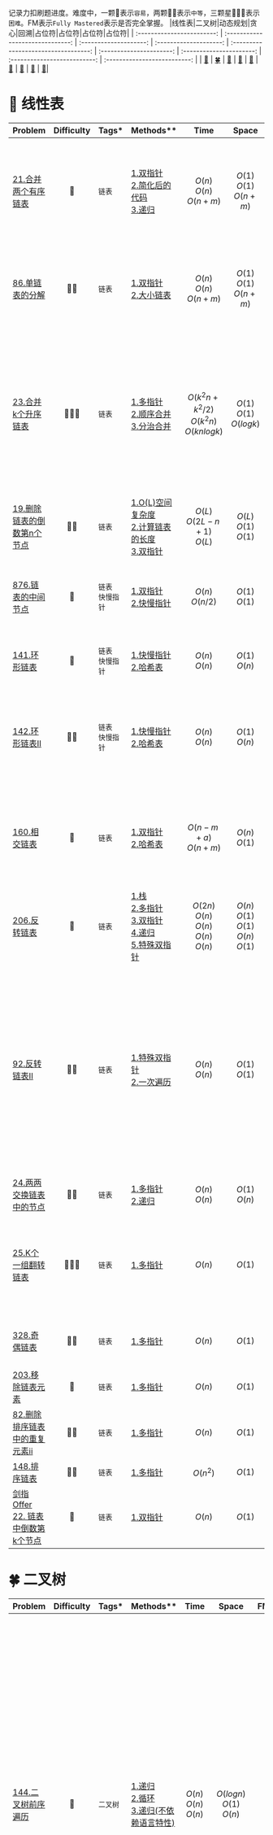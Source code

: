记录力扣刷题进度。难度中，一颗:star2:表示`容易`，两颗:star2::star2:表示`中等`，三颗星:star2::star2::star2:表示`困难`。FM表示`Fully Mastered`表示是否完全掌握。
|线性表|二叉树|动态规划|贪心|回溯|占位符|占位符|占位符|占位符|
| :------------------------: | :------------------------------: | :--------------------: | :--------------------: | :----------------------------------: | :----------------------: | :----------------------: | :--------------------------: | :--------------------------: |
| [:sunflower:](#sunflower-线性表) | [:four_leaf_clover:](#four_leaf_clover-二叉树) | [:deciduous_tree:](#deciduous_tree-动态规划) | [:evergreen_tree:](#evergreen_tree-贪心) | [:cactus:](#cactus-回溯) | [:cherry_blossom:](#cherry_blossom-占位符) | [:maple_leaf:](#maple_leaf-占位符) |   [:palm_tree:](#palm_tree-占位符)   |   [:seedling:](#seedling-占位符)|
# :sunflower: 线性表
|**Problem**|**Difficulty**|**Tags***|**Methods****|**Time**|**Space**|**FM**|**Note**|
| --------- | :----------: |---------| ---------- | :-----: | :-----: | :--: | ------ |
|[21.合并两个有序链表](https://leetcode.cn/problems/merge-two-sorted-lists/)|:star2:|`链表`|[1.双指针](https://leetcode.cn/submissions/detail/392819406/)<br />[2.简化后的代码](https://leetcode.cn/submissions/detail/392830186/)<br />[3.递归](https://leetcode.cn/submissions/detail/392837384/)|$O(n)$<br />$O(n)$<br />$O(n+m)$|$O(1)$<br />$O(1)$<br />$O(n+m)$|:white_check_mark:|注意哨兵节点的灵活使用，可以简化代码。递归思路：每一步合并操作都是将俩子链表较小的一个头结点合并过来，然后处理后续的节点，即head1.val+merge(head1.next, head2) 或者 head2.val+merge(head1, head2.next)|
|[86.单链表的分解](https://leetcode.cn/problems/partition-list/)|:star2::star2:|`链表`|[1.双指针](https://leetcode.cn/submissions/detail/393068538/)<br />[2.大小链表](https://leetcode.cn/submissions/detail/393075051/)|$O(n)$<br />$O(n)$<br />$O(n+m)$|$O(1)$<br />$O(1)$<br />$O(n+m)$||两种方法效率差不多，只不过处理逻辑有差别，双指针逻辑更复杂，双指针用指针从输入链表中取出较小节点插入所维护的链表中；大小链表维护两个链表，分别存储小值的节点和大值的节点，逻辑更容易理解|
|[23.合并k个升序链表](https://leetcode.cn/problems/merge-k-sorted-lists/)|:star2::star2::star2:|`链表`|[1.多指针](https://leetcode.cn/submissions/detail/393109365/)<br />[2.顺序合并](https://leetcode.cn/submissions/detail/393285831/)<br />[3.分治合并](https://leetcode.cn/submissions/detail/393297388/)|$O(k^2n+k^2/2)$<br />$O(k^2n)$<br/>$O(knlogk)$|$O(1)$<br />$O(1)$<br />$O(logk)$||多指针维护k个指针分别指向k个链表，循环每次从k个链表中获取当前层的最小值然后插入结果链表，当所有指针为空时退出循环。顺序合并先解决两个顺序链表的合并问题，然后按顺序两两合并。分治合并使用分治算法完成。官方解读还有一种[优先队列(二叉堆)](https://leetcode.cn/problems/merge-k-sorted-lists/solution/he-bing-kge-pai-xu-lian-biao-by-leetcode-solutio-2/)的方法，该方法和多指针法很相似，只不过其用一个堆维护k个链表头最小值，而多指针直接用传进来的plist，每次都要选最小值，链表为空时删除。|
|[19.删除链表的倒数第n个节点](https://leetcode.cn/problems/remove-nth-node-from-end-of-list/)|:star2::star2:|`链表`|[1.O(L)空间复杂度](https://leetcode.cn/submissions/detail/393109365/)<br />[2.计算链表的长度](https://leetcode.cn/submissions/detail/393691518/)<br />[3.双指针](https://leetcode.cn/submissions/detail/393764158/)|$O(L)$<br/>$O(2L-n+1)$<br/>$O(L)$ | $O(L)$<br />$O(1)$<br/>$O(1)$||双指针比较巧妙，两个指针间隔n-1|
 |[876.链表的中间节点](https://leetcode.cn/problems/middle-of-the-linked-list/)|:star2:|`链表`<br/>`快慢指针`|[1.双指针](https://leetcode.cn/submissions/detail/393788629/)<br/>[2.快慢指针](https://leetcode.cn/submissions/detail/393795468/)|$O(n)$<br/>$O(n/2)$ |$O(1)$<br/>$O(1)$ ||双指针的思路是用一个指针一直往后遍历，另一个指针始终指向中间节点；快慢指针的思路是快指针每次跑两个节点，慢指针每次跑一个节点，所以慢指针始终处于中间位置|
|[141.环形链表](https://leetcode.cn/problems/linked-list-cycle/)|:star2:|`链表`<br/>`快慢指针`|[1.快慢指针](https://leetcode.cn/submissions/detail/394187671/)<br/>[2.哈希表](https://leetcode.cn/submissions/detail/394218224/)|$O(n)$<br/>$O(n)$ |$O(1)$<br/>$O(n)$ ||**可证明：慢指针进入环后第一圈内必定与快指针相遇；快指针速度为慢指针的n倍，二者相遇时间不随n增大而减少**|
|[142.环形链表II](https://leetcode.cn/problems/linked-list-cycle-ii/)|:star2::star2:|`链表`<br/>`快慢指针`|[1.快慢指针](https://leetcode.cn/submissions/detail/394251424/)<br/>[2.哈希表](https://leetcode.cn/submissions/detail/394219009/)|$O(n)$<br/>$O(n)$ |$O(1)$<br/>$O(n)$ ||快慢指针思想是利用快指针和慢指针可以计算出慢指针距离环的入口的长度，设为c，设链表距离环入口长度为a，可以得到a=(n-1)L+c，也就是说重新定义一个指针从链表头开始走，慢指针继续走下去，二者一定会相遇且第一次相遇点在环的入口处。|
|[160.相交链表](https://leetcode.cn/problems/intersection-of-two-linked-lists/)|:star2:|`链表`|[1.双指针](https://leetcode.cn/submissions/detail/394490567/)<br/>[2.哈希表](https://leetcode.cn/submissions/detail/394282945/)|$O(n-m+a)$<br/>$O(n+m)$ | $O(n)$<br/>$O(1)$||双指针方法较巧妙，先从各自头部开始，短链表结束后从长链表出发，长链表走完后从短链表出发，此时二者剩余步长相等，接下来每一步都判断一下是否相等即可。简化代码可以考虑到，结束程序的时候是二者相等，不论是None还是相交|
|[206.反转链表](https://leetcode.cn/problems/reverse-linked-list/)|:star2:|`链表`|[1.栈](https://leetcode.cn/submissions/detail/394901007/)<br/>[2.多指针](https://leetcode.cn/submissions/detail/394951064/)<br/>[3.双指针](https://leetcode.cn/submissions/detail/394982734/)<br/>[4.递归](https://leetcode.cn/submissions/detail/395327986/)<br/>[5.特殊双指针](https://leetcode.cn/submissions/detail/395529053/)|$O(2n)$<br/>$O(n)$<br/>$O(n)$<br/>$O(n)$<br/>$O(n)$ | $O(n)$<br/>$O(1)$<br/>$O(1)$<br/>$O(n)$<br/>$O(1)$||2.多指针和3.双指针思路差不多，但是多指针的实现不够简洁|
|[92.反转链表II](https://leetcode.cn/problems/reverse-linked-list-ii/)|:star2::star2:|`链表`|[1.特殊双指针](https://leetcode.cn/submissions/detail/395610365/)<br/>[2.一次遍历](https://leetcode.cn/submissions/detail/395617734/)|$O(n)$<br/>$O(n)$ | $O(1)$<br/>$O(1)$||特殊双指针是基于206.反转链表完成的，先找到需要反转的子链表头结点和尾节点，返回翻转后的链表，再接上。这样方法的缺点是，如果left和right区间很大，则耗时。方法2就是解决这个问题，一次遍历。起初我自己的想法是，到了left开始翻转，记录left前一个节点，反转到right结束，记录right下一个节点，然后拼接。但是官方给的思路是，在翻转区域内，将后一个节点插到翻转区域的头部。这里代码实现的是官方的思路。官方实现的一次遍历在返回结果的时候不用分类讨论，也就是常遇到的特殊情况问题。|
|[24.两两交换链表中的节点](https://leetcode.cn/problems/swap-nodes-in-pairs/)|:star2::star2:|`链表`|[1.多指针](https://leetcode.cn/submissions/detail/396174197/)<br/>[2.递归](https://leetcode.cn/submissions/detail/396508688/)|$O(n)$<br/>$O(n)$ | $O(1)$<br/>$O(n)$|||
|[25.K个一组翻转链表](https://leetcode.cn/problems/reverse-nodes-in-k-group/)|:star2::star2::star2:|`链表`|[1.多指针](https://leetcode.cn/submissions/detail/396587930/)<br/>|$O(n)$ | $O(1)$||此题要先知道接下来是否有k个节点才决定是否翻转。如果不提前计数，最终还需要还原不足的k个节点。一种方式是翻转前统计整个链表节点数，决定需要翻转的子链表数目；一种方式是每次翻转子链表前统计是否够k个。|
|[328.奇偶链表](https://leetcode.cn/problems/odd-even-linked-list/)|:star2::star2:|`链表`|[1.多指针](https://leetcode.cn/submissions/detail/396590304/)<br/>|$O(n)$ | $O(1)$||用一个计数器判断当前是奇数还是偶数，奇数就将当前节点连接到奇数链表上，偶数就将当前节点连接到偶数链表上。|
|[203.移除链表元素](https://leetcode.cn/problems/remove-linked-list-elements/)|:star2:|`链表`|[1.多指针](https://leetcode.cn/submissions/detail/396591269/)<br/>|$O(n)$ | $O(1)$|||
|[82.删除排序链表中的重复元素ii](https://leetcode.cn/problems/remove-duplicates-from-sorted-list-ii/)|:star2::star2:|`链表`|[1.多指针](https://leetcode.cn/submissions/detail/396648104/)<br/>|$O(n)$ | $O(1)$|||
|[148.排序链表](https://leetcode.cn/problems/sort-list/)|:star2::star2:|`链表`|[1.多指针](https://leetcode.cn/submissions/detail/396651065/)<br/>|$O(n^2)$ | $O(1)$||这种方法无法通过所有案例，最后几个超时|
|[剑指 Offer 22. 链表中倒数第k个节点](https://leetcode.cn/problems/lian-biao-zhong-dao-shu-di-kge-jie-dian-lcof/)|:star2:|`链表`|[1.双指针](https://leetcode.cn/submissions/detail/402038306/)<br/>|$O(n)$ | $O(1)$||可以使用双指针，快指针提前走K个，然后再一起走，快指针到达链表尾部时，返回慢指针即可|


# :four_leaf_clover: 二叉树
|**Problem**|**Difficulty**|**Tags***|**Methods****|**Time**|**Space**|**FM**|**Note**|
| --------- | :----------: |---------| ---------- | :-----: | :-----: | :--: | ------ |
|[144.二叉树前序遍历](https://leetcode.cn/problems/binary-tree-preorder-traversal/)|:star2:|`二叉树`|[1.递归](https://leetcode.cn/submissions/detail/402392301/)<br/>[2.循环](https://leetcode.cn/submissions/detail/402390893/) <br/>[3.递归(不依赖语言特性)](https://leetcode.cn/submissions/detail/403367833/)|$O(n)$<br/>$O(n)$ <br/>$O(n)$ | $O(logn)$<br/>$O(1)$ <br/>$O(n)$||前序先访问根节点，故不需要循环走到底入栈节点。只需每一步先输出根节点的值，然后判断右节点是否为空，入栈，判断左节点是否为空，入栈，进入下一次循环。1.用到了链表的合并，依赖于Python的语言特性，3.用一个全局列表避免列表的合并操作，不依赖于语言特性。|
|[144.二叉树中序遍历](https://leetcode.cn/problems/binary-tree-inorder-traversal/submissions/)|:star2:|`二叉树`|[1.递归](https://leetcode.cn/submissions/detail/402396554/)<br/>[2.循环](https://leetcode.cn/submissions/detail/402710303/)<br/> [3.Morris](https://leetcode.cn/submissions/detail/403071324/) <br/> [4.访问标记法](https://leetcode.cn/submissions/detail/403357397/)|$O(n)$<br/>$O(n)$<br/>$O(n)$<br/>$O(n)$ | $O(n)$<br/>$O(n)$<br/>$O(1)$<br/>$O(n)$||2.循环：中序根节点不会马上访问，所以需要入栈，先访问左节点，用一个指针cur指向左节点，循环一直走到其最左边，历经节点入栈，到底后开始出栈，若右节点不为空，修改cur指向右节点。需要注意的是cur不能指向已经入栈过的节点，避免死循环。3.Morris：改法改进循环法，将空间复杂度缩小为O(1)，思路是找到根节点左子树最靠右（最后一个访问）的节点，该节点的右趋节点设置为根节点，这样保证了可以回来从而顺利访问右子树。4.访问标记法：访问过的节点用黑色标记，未访问的用白色标记，若节点为白色，将其左右节点以及本身入栈（顺序依据前中后序遍历二叉树而定），若为黑色，输出值。这种方法可以用于前中后序遍历二叉树，且改动少，思路简单。|
|[104. 二叉树的最大深度](https://leetcode.cn/problems/maximum-depth-of-binary-tree/)|:star2:|`二叉树`|[1.递归](https://leetcode.cn/submissions/detail/402728358/)<br/>[2.数层数](https://leetcode.cn/submissions/detail/402733596/) <br/>[3.广度优先](https://leetcode.cn/submissions/detail/403363182/)|$O(n)$<br/>$O(n)$ <br/>$O(n)$| $O(height)$<br/>$O(n)$ <br/>$O(n)$||数层数法指的是每走一层，将该层所有非空节点存入一个列表，随后将该列表存入总列表，每一次从总列表的最后一个列表中访问内部所有节点是否有左右节点，若有，新建一个列表（新的一层），否则返回总列表的项数（即层数）。3.广度优先：思路和数层数法类似，只是每次将前一层的节点都pop掉，降低了空间复杂度为O(n)的概率|
|[543.二叉树的直径](https://leetcode.cn/problems/diameter-of-binary-tree/)|:star2:|`二叉树`|[1.递归](https://leetcode.cn/submissions/detail/403381116/)<br/>[2.]()|$O(n)$<br/>$O()$ | $O(n)$<br/>$O()$||递归方法再好好复习一下|
|[1008.前序遍历构造二叉搜索树](https://leetcode.cn/problems/construct-binary-search-tree-from-preorder-traversal/)|:star2::star2:|`二叉树`|[1.递归](https://leetcode.cn/submissions/detail/408316011/)<br/>[2.]()|$O(n)$<br/>$O()$ | $O(n)$<br/>$O()$||搜索树即左子树所有值严格小于根，右子树所有值严格大于根节点。前序遍历序列第一个值为根，所有小于该值的在左子树，大于该值的在右子树，根据这一递归思路可以求解。|
|[105. 从前序与中序遍历序列构造二叉树](https://leetcode.cn/problems/construct-binary-tree-from-preorder-and-inorder-traversal/)|:star2::star2:|`二叉树`|[1.递归](https://leetcode.cn/submissions/detail/409808626/)<br/>[2.]()|$O(n)$<br/>$O()$ | $O(n)$<br/>$O()$|||


# :deciduous_tree: 动态规划
|**Problem**|**Difficulty**|**Tags***|**Methods****|**Time**|**Space**|**FM**|**Note**|
| --------- | :----------: |---------| ---------- | :-----: | :-----: | :--: | ------ |
|[]()|:star2:|`二叉树`|[1.]()<br/>[2.]()|$O()$<br/>$O()$ | $O()$<br/>$O()$|||


# :evergreen_tree: 贪心
|**Problem**|**Difficulty**|**Tags***|**Methods****|**Time**|**Space**|**FM**|**Note**|
| --------- | :----------: |---------| ---------- | :-----: | :-----: | :--: | ------ |
|[]()|:star2:|`二叉树`|[1.]()<br/>[2.]()|$O()$<br/>$O()$ | $O()$<br/>$O()$|||


# :cactus: 回溯
|**Problem**|**Difficulty**|**Tags***|**Methods****|**Time**|**Space**|**FM**|**Note**|
| --------- | :----------: |---------| ---------- | :-----: | :-----: | :--: | ------ |
|[46. 全排列](https://leetcode.cn/problems/permutations/)|:star2::star2:|`回溯`|[1.回溯](https://leetcode.cn/submissions/detail/419087027/)<br/> [2.优化空间复杂度](https://leetcode.cn/submissions/detail/419116598/)|$O(n \cdot n!)$<br/>$O(n \cdot n!+2n)$ | $O(n \cdot n!)$<br/>$O(n \cdot n!)$||递归算法的用时和内存消耗与递归树的节点数紧密相关，递归树的非叶子结点与叶子结点的行为不同。非叶子结点中，第$i$层递归树结点数为 $A^i_{n}$ ，所以仅仅看递归树的深度，每一个叶子结点的计算用时<2n!，而每一个叶子结点中也循环了n次，所以非叶子结点的时间复杂度为 $O(n \cdot n!)$ 。最后一层有n!个叶子结点，每一个叶子结点都要进行一次拷贝，所以叶子结点的用时也为 $O(n \cdot n!)$ ,所以总的时间复杂度也为这个。对于答案数组，全排列的个数为n!，每一个需要耗费n空间，所以空间复杂度为 $O(n \cdot n!)$ ，非答案数组中，需要存储是否被访问过(n个)，以及track(长度为n)。为了减少这两个部分的空间消耗，可以直接原地对nums数组操作（官方解法，即解法2）,但是该法的缺点是结果不满足字典序。|

